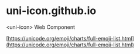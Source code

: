 # uni-icon.github.io
&lt;uni-icon> Web Component

[https://unicode.org/emoji/charts/full-emoji-list.html](https://unicode.org/emoji/charts/full-emoji-list.html)
